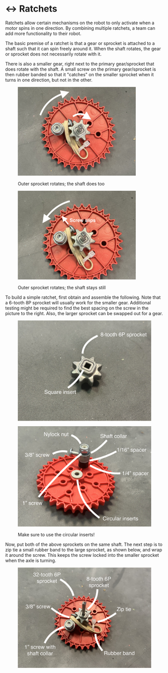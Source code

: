 # ↔️ Ratchets

Ratchets allow certain mechanisms on the robot to only activate when a motor spins in one direction. By combining multiple ratchets, a team can add more functionality to their robot.

The basic premise of a ratchet is that a gear or sprocket is attached to a shaft such that it can spin freely around it. When the shaft rotates, the gear or sprocket does not necessarily rotate with it.&#x20;

There is also a smaller gear, right next to the primary gear/sprocket that does rotate with the shaft. A small screw on the primary gear/sprocket is then rubber banded so that it "catches" on the smaller sprocket when it turns in one direction, but not in the other.

<div>

<figure><img src="../../../.gitbook/assets/IMG_3789.jpeg" alt="" width="375"><figcaption><p>Outer sprocket rotates; the shaft does too</p></figcaption></figure>

 

<figure><img src="../../../.gitbook/assets/IMG_3788 (2).jpeg" alt="" width="375"><figcaption><p>Outer sprocket rotates; the shaft stays still</p></figcaption></figure>

</div>

To build a simple ratchet, first obtain and assemble the following. Note that a 6-tooth 8P sprocket will usually work for the smaller gear. Additional testing might be required to find the best spacing on the screw in the picture to the right. Also, the larger sprocket can be swapped out for a gear.

<div>

<figure><img src="../../../.gitbook/assets/IMG_3785.jpeg" alt=""><figcaption></figcaption></figure>

 

<figure><img src="../../../.gitbook/assets/IMG_3784.jpeg" alt=""><figcaption><p>Make sure to use the circular inserts!</p></figcaption></figure>

</div>

Now, put both of the above sprockets on the same shaft. The next step is to zip tie a small rubber band to the large sprocket, as shown below, and wrap it around the screw. This keeps the screw locked into the smaller sprocket when the axle is turning.

<figure><img src="../../../.gitbook/assets/IMG_3786.jpeg" alt="" width="563"><figcaption></figcaption></figure>

